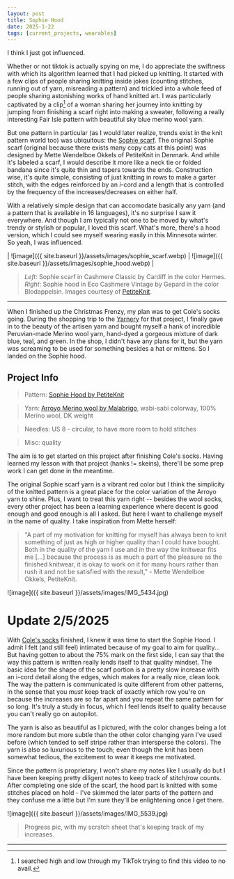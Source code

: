 ```yaml
---
layout: post
title: Sophie Hood
date: 2025-1-22
tags: [current_projects, wearables]
---
```


I think I just got influenced. 



Whether or not tiktok is actually spying on me, I do appreciate the swiftness with which its algorithm learned that I had picked up knitting. It started with a few clips of people sharing knitting inside jokes (counting stitches, running out of yarn, misreading a pattern) and trickled into a whole feed of people sharing astonishing works of hand knitted art. I was particularly captivated by a clip[^1] of a woman sharing her journey into knitting by jumping from finishing a scarf right into making a sweater, following a really interesting Fair Isle pattern with beautiful sky blue merino wool yarn. 

[^1]: I searched high and low through my TikTok trying to find this video to no avail. 


But one pattern in particular (as I would later realize, trends exist in the knit pattern world too) was ubiquitous: the [Sophie scarf](https://www.petiteknit.com/en/collections/halstorklaeder/products/sophie-scarf). The original Sophie scarf (original because there exists many copy cats at this point) was designed by Mette Wendelboe Okkels of PetiteKnit in Denmark. And while it's labeled a scarf, I would describe it more like a neck tie or folded bandana since it's quite thin and tapers towards the ends. Construction wise, it's quite simple, consisting of just knitting in rows to make a garter stitch, with the edges reinforced by an *i*-cord and a length that is controlled by the frequency of the increases/decreases on either half. 


With a relatively simple design that can accomodate basically any yarn (and a pattern that is available in 16 languages), it's no surprise I saw it everywhere. And though I am typically not one to be moved by what's trendy or stylish or popular, I loved this scarf. What's more, there's a hood version, which I could see myself wearing easily in this Minnesota winter. So yeah, I was influenced. 


| ![image]({{ site.baseurl }}/assets/images/sophie_scarf.webp) | ![image]({{ site.baseurl }}/assets/images/sophie_hood.webp) |

> *Left*: Sophie scarf in Cashmere Classic by Cardiff in the color Hermes. *Right*: Sophie hood in Eco Cashmere Vintage by Gepard in the color Blodappelsin. Images courtesy of [PetiteKnit](https://www.petiteknit.com/en).


---

When I finished up the Christmas Frenzy, my plan was to get Cole's socks going. During the shopping trip to the [Yarnery](https://yarnery.com/) for that project, I finally gave in to the beauty of the artisen yarn and bought myself a hank of incredible Peruvian-made Merino wool yarn, hand-dyed a gorgeous mixture of dark blue, teal, and green. In the shop, I didn't have any plans for it, but the yarn was screaming to be used for something besides a hat or mittens. So I landed on the Sophie hood. 

## Project Info
> Pattern: [Sophie Hood by PetiteKnit](https://www.petiteknit.com/en/collections/halstorklaeder/products/sophie-hood)

> Yarn: [Arroyo Merino wool by Malabrigo](https://yarnery.com/collections/yarn/products/arroyo?variant=43262333780119), wabi-sabi colorway, 100% Merino wool, DK weight

> Needles: US 8 - circular, to have more room to hold stitches

> Misc: quality


The aim is to get started on this project after finishing Cole's socks. Having learned my lesson with that project (hanks != skeins), there'll be some prep work I can get done in the meantime. 

The original Sophie scarf yarn is a vibrant red color but I think the simplicity of the knitted pattern is a great place for the color variation of the Arroyo yarn to shine. Plus, I want to treat this yarn right -- besides the wool socks, every other project has been a learning experience where decent is good enough and good enough is all I asked. But here I want to challenge myself in the name of quality. I take inspiration from Mette herself:

> "A part of my motivation for knitting for myself has always been to knit something of just as high or higher quality than I could have bought. Both in the quality of the yarn I use and in the way the knitwear fits me [...] because the process is as much a part of the pleasure as the finished knitwear, it is okay to work on it for many hours rather than rush it and not be satisfied with the result," - Mette Wendelboe Okkels, PetiteKnit.


![image]({{ site.baseurl }}/assets/images/IMG_5434.jpg)

# Update 2/5/2025

With [Cole's socks](https://smlower.github.io/knitting.archive/2025/01/08/Socks2/) finished, I knew it was time to start the Sophie Hood. I admit I felt (and still feel) intimated because of my goal to aim for quality... But having gotten to about the 75% mark on the first side, I can say that the way this pattern is written really lends itself to that quality mindset. The basic idea for the shape of the scarf portion is a pretty slow increase with an i-cord detail along the edges, which makes for a really nice, clean look. The way the pattern is communicated is quite different from other patterns, in the sense that you *must* keep track of exactly which row you're on because the increases are so far apart and you repeat the same pattern for so long. It's truly a study in focus, which I feel lends itself to quality because you can't really go on autopilot. 


The yarn is also as beautiful as I pictured, with the color changes being a lot more random but more subtle than the other color changing yarn I've used before (which tended to self stripe rather than intersperse the colors). The yarn is also so luxurious to the touch; even though the knit has been somewhat tedious, the excitement to wear it keeps me motivated. 

Since the pattern is proprietary, I won't share my notes like I usually do but I have been keeping pretty diligent notes to keep track of stitch/row counts. After completing one side of the scarf, the hood part is knitted with some stitches placed on hold - I've skimmed the later parts of the pattern and they confuse me a little but I'm sure they'll be enlightening once I get there. 


![image]({{ site.baseurl }}/assets/images/IMG_5539.jpg)

> Progress pic, with my scratch sheet that's keeping track of my increases. 


---





